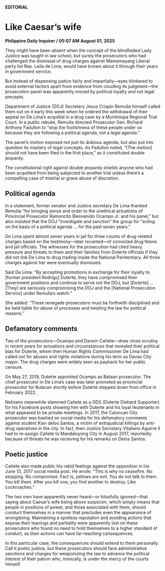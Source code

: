 **EDITORIAL**

# Like Caesar’s wife

****Philippine Daily Inquirer / 05:07 AM August 01, 2025****

They might have been absent when the concept of the blindfolded Lady Justice was taught in law school, but surely the prosecutors who had challenged the dismissal of drug charges against Mamamayang Liberal party list Rep. Leila de Lima, would have known about it through their years in government service.

But instead of dispensing justice fairly and impartially—eyes blinkered to avoid external factors apart from evidence from clouding its judgment—the prosecution panel was apparently moved by political loyalty and not legal precepts.

Department of Justice (DOJ) Secretary Jesus Crispin Remulla himself called them out on it early this week when he ordered the withdrawal of their appeal on De Lima’s acquittal in a drug case by a Muntinlupa Regional Trial Court. In a public rebuke, Remulla directed Prosecutor Gen. Richard Anthony Fadullon to “stop the foolishness of these people under us because they are following a political agenda, not a legal agenda.”

The panel’s motion exposed not just its dubious agenda, but also put into question its mastery of legal concepts. As Fadullon noted, “[The motion] should not have been filed in the first place,” as it constituted double jeopardy.

The constitutional right against double jeopardy shields anyone who had been acquitted from being subjected to another trial unless there’s a compelling case of mistrial or grave abuse of discretion.

## Political agenda

In a statement, former senator and Justice secretary De Lima thanked Remulla “for bringing sense and order to the unethical actuations of Provincial Prosecutor Ramoncito Bienvenido Ocampo Jr. and his panel,” but also insisted that the DOJ “investigate and sanction” the group for “acting on the basis of a political agenda … for the past seven years.”

De Lima spent almost seven years in jail for three counts of drug-related charges based on the testimony—later recanted—of convicted drug felons and jail officials. The witnesses for the prosecution had cited heavy pressure and threats to them and their families from Duterte officials if they did not link De Lima to drug trading inside the National Penitentiary. All three charges against her were eventually dismissed.

Said De Lima: “By accepting promotions in exchange for their loyalty to [former president Rodrigo] Duterte, they have compromised their government positions and continue to serve not the DOJ, but [Duterte] … [They] are seriously compromising the DOJ and the [National Prosecution Service] under Remulla’s watch.”

She added: “These renegade prosecutors must be forthwith disciplined and be held liable for abuse of processes and twisting the law for political reasons.”

## Defamatory comments

Two of the prosecutors—Ocampo and Darwin Cañete—drew close scrutiny in recent years for actuations and circumstances that revealed their political bias for Duterte, whom then Human Rights Commissioner De Lima had called out for abuses and rights violations during his term as Davao City mayor. The drug charges were widely seen as payback for her public censure.

On May 27, 2019, Duterte appointed Ocampo as Bataan prosecutor. The chief prosecutor in De Lima’s case was later promoted as provincial prosecutor for Bulacan shortly before Duterte stepped down from office in February 2022.

Netizens meanwhile slammed Cañete as a DDS (Duterte Diehard Supporter) for his Facebook posts showing him with Duterte and his loyal lieutenants in what appeared to be private meetings. In 2017, the Caloocan City prosecutor was bashed on social media for his defamatory comments against student Kian delos Santos, a victim of extrajudicial killings by anti-drug operatives in the city. In fact, then Justice Secretary Vitaliano Aguirre II had to re-assign Cañete to Mandaluyong City in August 2017, reportedly because of threats he was receiving for his remarks on Delos Santos.

## Poetic justice

Cañete also made public his rabid feelings against the opposition in his June 13, 2017 social media post. He wrote: “This is why no ceasefire. No stopping. No compromise. Fact is, yellows are evil. You do not talk to them. You kill them. After you kill one, you find another to destroy. Like cockroaches.”

The two men have apparently never heard—or blissfully ignored—that saying about Caesar’s wife being above suspicion, which simply means that people in positions of power, and those associated with them, should conduct themselves in a manner that precludes even the appearance of wrongdoing. Maintaining a spotless reputation and avoiding actions that expose their leanings and partiality were apparently lost on these prosecutors who found no need to hold themselves to a higher standard of conduct, as their actions can have far-reaching consequences.

In this particular case, the consequences should extend to them personally. Call it poetic justice, but these prosecutors should face administrative sanctions and charges for weaponizing the law to advance the political interest of their patron who, ironically, is under the mercy of the courts himself.